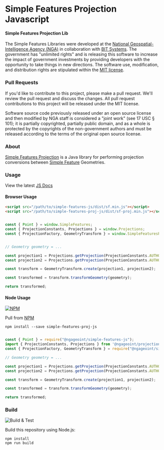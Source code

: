 # Simple Features Projection Javascript

#### Simple Features Projection Lib ####

The Simple Features Libraries were developed at the [National Geospatial-Intelligence Agency (NGA)](http://www.nga.mil/) in collaboration with [BIT Systems](https://www.caci.com/bit-systems/). The government has "unlimited rights" and is releasing this software to increase the impact of government investments by providing developers with the opportunity to take things in new directions. The software use, modification, and distribution rights are stipulated within the [MIT license](http://choosealicense.com/licenses/mit/).

### Pull Requests ###
If you'd like to contribute to this project, please make a pull request. We'll review the pull request and discuss the changes. All pull request contributions to this project will be released under the MIT license.

Software source code previously released under an open source license and then modified by NGA staff is considered a "joint work" (see 17 USC § 101); it is partially copyrighted, partially public domain, and as a whole is protected by the copyrights of the non-government authors and must be released according to the terms of the original open source license.

### About ###

[Simple Features Projection](http://ngageoint.github.io/simple-features-proj-js/) is a Java library for performing projection conversions between [Simple Feature](https://github.com/ngageoint/simple-features-js) Geometries.

### Usage ###

View the latest [JS Docs](http://ngageoint.github.io/simple-features-js)

#### Browser Usage ####
```html
<script src="/path/to/simple-features-js/dist/sf.min.js"></script>
<script src="/path/to/simple-features-proj-js/dist/sf-proj.min.js"></script>
```
```javascript

const { Point } = window.SimpleFeatures;
const { ProjectionConstants, Projections } = window.Projections;
const { ProjectionFactory, GeometryTransform } = window.SimpleFeaturesProj;


// Geometry geometry = ...

const projection1 = Projections.getProjection(ProjectionConstants.AUTHORITY_EPSG, ProjectionConstants.EPSG_WEB_MERCATOR);
const projection2 = Projections.getProjection(ProjectionConstants.AUTHORITY_EPSG, ProjectionConstants.EPSG_WORLD_GEODETIC_SYSTEM);

const transform = GeometryTransform.create(projection1, projection2);

const transformed = transform.transformGeometry(geometry);

return transformed;
```

#### Node Usage ####
[![NPM](https://img.shields.io/npm/v/@ngageoint/simple-features-proj-js.svg)](https://www.npmjs.com/package/@ngageoint/simple-features-proj-js)

Pull from [NPM](https://www.npmjs.com/package/@ngageoint/simple-features-proj-js)

```install
npm install --save simple-features-proj-js
```
```javascript

const { Point } = require("@ngageoint/simple-features-js");
import { ProjectionConstants, Projections } from '@ngageoint/projections-js'
const { ProjectionFactory, GeometryTransform } = require("@ngageoint/simple-features-proj-js");

// Geometry geometry = ...

const projection1 = Projections.getProjection(ProjectionConstants.AUTHORITY_EPSG, ProjectionConstants.EPSG_WEB_MERCATOR);
const projection2 = Projections.getProjection(ProjectionConstants.AUTHORITY_EPSG, ProjectionConstants.EPSG_WORLD_GEODETIC_SYSTEM);

const transform = GeometryTransform.create(projection1, projection2);

const transformed = transform.transformGeometry(geometry);

return transformed;

```

### Build ###

![Build & Test](https://github.com/ngageoint/simple-features-proj-js/actions/workflows/run-tests.yml/badge.svg)

Build this repository using Node.js:

    npm install
    npm run build
